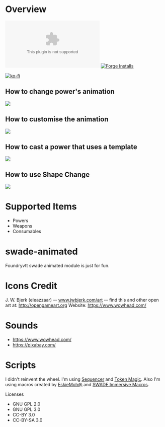 # Overview
![Latest Release Download Count](https://img.shields.io/github/downloads/mrcomac/swade-animated/latest/module.zip?color=2b82fc&label=DOWNLOADS&style=for-the-badge) [![Forge Installs](https://img.shields.io/badge/dynamic/json?label=Forge%20Installs&query=package.installs&suffix=%25&url=https%3A%2F%2Fforge-vtt.com%2Fapi%2Fbazaar%2Fpackage%2Fswade-animated&colorB=03ff1c&style=for-the-badge)](https://forge-vtt.com/bazaar#package=swade-animated)

[![ko-fi](https://www.ko-fi.com/img/githubbutton_sm.svg)](https://ko-fi.com/snagov)

## How to change power's animation
![](readme/howto_change_animation.gif)

## How to customise the animation
![](readme/howto_custom_animation.gif)

## How to cast a power that uses a template
![](readme/howto_template_animation.gif)

## How to use Shape Change
![](readme/howto_shape_animation.gif)


# Supported Items
- Powers
- Weapons
- Consumables

# swade-animated
Foundryvtt swade animated module is just for fun.

# Icons Credit
J. W. Bjerk (eleazzaar) -- www.jwbjerk.com/art  -- find this and other open art at: http://opengameart.org
Website: https://www.wowhead.com/

# Sounds
- https://www.wowhead.com/
- https://pixabay.com/

# Scripts
I didn't reinvent the wheel. I'm using [Sequencer](https://github.com/fantasycalendar/FoundryVTT-Sequencer) and [Token Magic](https://github.com/Feu-Secret/Tokenmagic). Also I'm using macros created by [EskieMoh@](https://twitter.com/EskieMoh) and [SWADE Immersive Macros](https://github.com/SalieriC/SWADE-Immersive-Macros).

Licenses
- GNU GPL 2.0
- GNU GPL 3.0
- CC-BY 3.0
- CC-BY-SA 3.0
